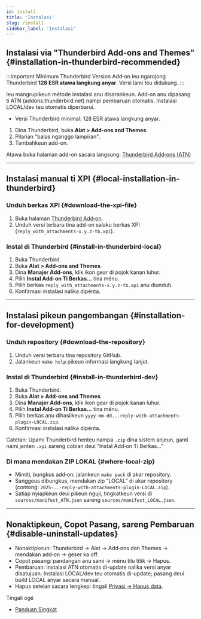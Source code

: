 ```yaml
---
id: install
title: 'Instalasi'
slug: /install
sidebar_label: 'Instalasi'
---
```


## Instalasi via "Thunderbird Add-ons and Themes" {#installation-in-thunderbird-recommended}

:::important Minimum Thunderbird Version
Add‑on ieu ngarojong Thunderbird **128 ESR atawa langkung anyar**. Versi lami teu didukung.
:::

Ieu mangrupikeun métode instalasi anu disarankeun. Add‑on anu dipasang ti ATN (addons.thunderbird.net) nampi pembaruan otomatis. Instalasi LOCAL/dev teu otomatis diperbarui.

- Versi Thunderbird minimal: 128 ESR atawa langkung anyar.

1. Dina Thunderbird, buka **Alat > Add-ons and Themes**.
2. Pilarian "balas nganggo lampiran".
3. Tambahkeun add-on.

Atawa buka halaman add-on sacara langsung: [Thunderbird Add‑ons (ATN)](https://addons.thunderbird.net/thunderbird/addon/reply-with-attachments)

---

## Instalasi manual ti XPI {#local-installation-in-thunderbird}

### Unduh berkas XPI {#download-the-xpi-file}

1. Buka halaman [Thunderbird Add‑on](https://addons.thunderbird.net/thunderbird/addon/reply-with-attachments).
2. Unduh versi terbaru tina add-on salaku berkas XPI (`reply_with_attachments-x.y.z-tb.xpi`).

### Instal di Thunderbird {#install-in-thunderbird-local}

1. Buka Thunderbird.
2. Buka **Alat > Add-ons and Themes**.
3. Dina **Manajer Add-ons**, klik ikon gear di pojok kanan luhur.
4. Pilih **Instal Add-on Ti Berkas…** tina ménu.
5. Pilih berkas `reply_with_attachments-x.y.z-tb.xpi` anu diunduh.
6. Konfirmasi instalasi nalika dipénta.

---

## Instalasi pikeun pangembangan {#installation-for-development}

### Unduh repository {#download-the-repository}

1. Unduh versi terbaru tina repository GitHub.
2. Jalankeun `make help` pikeun informasi langkung lanjut.

### Instal di Thunderbird {#install-in-thunderbird-dev}

1. Buka Thunderbird.
2. Buka **Alat > Add-ons and Themes**.
3. Dina **Manajer Add-ons**, klik ikon gear di pojok kanan luhur.
4. Pilih **Instal Add-on Ti Berkas…** tina ménu.
5. Pilih berkas anu dihasilkeun `yyyy-mm-dd...reply-with-attachments-plugin-LOCAL.zip`.
6. Konfirmasi instalasi nalika dipénta.

Catetan: Upami Thunderbird henteu nampa `.zip` dina sistem anjeun, ganti nami janten `.xpi` sareng cobian deui “Instal Add‑on Ti Berkas…”

### Di mana mendakan ZIP LOKAL {#where-local-zip}

- Mimiti, bungkus add‑on: jalankeun `make pack` di akar repository.
- Sanggeus dibungkus, mendakan zip “LOCAL” di akar repository (contong: `2025-..-reply-with-attachments-plugin-LOCAL.zip`).
- Satiap nyiapkeun deui pikeun nguji, tingkatkeun versi di `sources/manifest_ATN.json` sareng `sources/manifest_LOCAL.json`.

---

## Nonaktipkeun, Copot Pasang, sareng Pembaruan {#disable-uninstall-updates}

- Nonaktipkeun: Thunderbird → Alat → Add‑ons dan Themes → mendakan add‑on → geser ka off.
- Copot pasang: pandangan anu sami → ménu tilu titik → Hapus.
- Pembaruan: instalasi ATN otomatis di-update nalika versi anyar disatujuan. Instalasi LOCAL/dev teu otomatis di-update; pasang deui build LOCAL anyar sacara manual.
- Hapus setelan sacara lengkep: tingali [Privasi → Hapus data](privacy#data-removal).

Tingali ogé

- [Panduan Singkat](quickstart)
